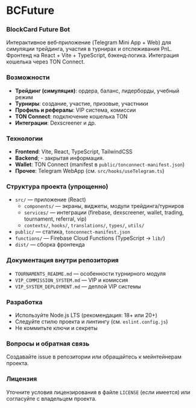 # BCFuture
### BlockCard Future Bot

Интерактивное веб‑приложение (Telegram Mini App + Web) для симуляции трейдинга, участия в турнирах и отслеживания PnL. Фронтенд на React + Vite + TypeScript, бэкенд‑логика. Интеграция кошелька через TON Connect.


### Возможности
- **Трейдинг (симуляция)**: ордера, баланс, лидерборды, учебный режим
- **Турниры**: создание, участие, призовые, участники
- **Профиль и рефералы**: VIP система, комиссии
- **TON Connect**: подключение кошелька TON
- **Интеграции**: Dexscreener и др.


### Технологии
- **Frontend**: Vite, React, TypeScript, TailwindCSS
- **Backend**; - закрытая информация.
- **Wallet**: TON Connect (manifest в `public/tonconnect-manifest.json`)
- **Прочее**: Telegram WebApp (см. `src/hooks/useTelegram.ts`)


### Структура проекта (упрощенно)
- `src/` — приложение (React)
  - `components/` — экраны, виджеты, модули трейдинга/турниров
  - `services/` — интеграции (firebase, dexscreener, wallet, trading, tournament, referral, vip)
  - `contexts/`, `hooks/`, `translations/`, `types/`, `utils/`
- `public/` — статика, `tonconnect-manifest.json`
- `functions/` — Firebase Cloud Functions (TypeScript → `lib/`)
- `dist/` — сборка фронтенда


### Документация внутри репозитория
- `TOURNAMENTS_README.md` — особенности турнирного модуля
- `VIP_COMMISSION_SYSTEM.md` — VIP и комиссия
- `VIP_SYSTEM_DEPLOYMENT.md` — деплой VIP системы


### Разработка
- Используйте Node.js LTS (рекомендация: 18+ или 20+)
- Следуйте стилю проекта и линтингу (см. `eslint.config.js`)
- Не коммитьте ключи и секреты


### Вопросы и обратная связь
Создавайте issue в репозитории или обращайтесь к мейнтейнерам проекта.


### Лицензия
Уточните условия лицензирования в файле `LICENSE` (если имеется) или согласуйте с владельцем проекта.
